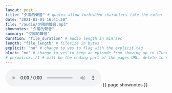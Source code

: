 ```yaml
---
layout: post
title: "夕陽的聲音" # quotes allow forbidden characters like the colon
date: "2021-01-01 16:41:20"
file: "/audio/夕陽的聲音.mp3"
shownotes: "夕陽的聲音"
summary: "夕陽的聲音"
duration: "file_duration" # audio length in min:sec
length: "file_length" # filesize in bytes
explicit: "no" # change to yes to flag with the explicit tag
block: "no" # change to yes to keep an episode from showing up in iTunes
# permalink: /1 # will be the ending part of the pages URL, delete to default to the title
---
```


<audio controls>
<source src="{{site.url}}{{site.baseurl}}{{ page.file }}" type="audio/x-mp3">
Your browser does not support the audio element.
</audio>
{{ page.shownotes }}
